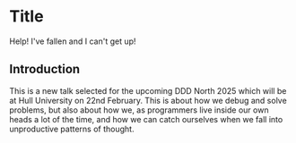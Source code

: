 # Title

Help! I've fallen and I can't get up!

## Introduction 

This is a new talk selected for the upcoming DDD North 2025 which will be at Hull University on 22nd February. 
This is about how we debug and solve problems, but also about how we, as programmers live inside our own heads a lot of the time, and how we can catch ourselves when we fall into 
unproductive patterns of thought.
